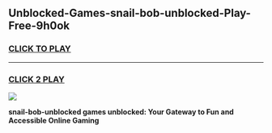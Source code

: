 
## Unblocked-Games-snail-bob-unblocked-Play-Free-9h0ok
<h3>
<a href="https://premium76.site?title=snail-bob-unblocked&ref=19M">CLICK TO PLAY</a></h3>
<hr>

<h3>
<a href="https://premium76.site?title=snail-bob-unblocked&ref=19M">CLICK 2 PLAY</a>
  
</h3>

<a href="https://premium76.site?title=snail-bob-unblocked&ref=19M"><img src="https://clearcache.store/games.png"></a>


**snail-bob-unblocked games unblocked: Your Gateway to Fun and Accessible Online Gaming**
